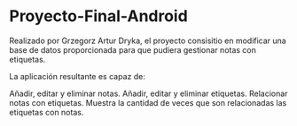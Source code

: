 # Proyecto-Final-Android


  Realizado por Grzegorz Artur Dryka, el proyecto consisitio en modificar una base de datos proporcionada para que pudiera gestionar notas con etiquetas.
  
  La aplicación resultante es capaz de:

Añadir, editar y eliminar notas.
Añadir, editar y eliminar etiquetas.
Relacionar notas con etiquetas.
Muestra la cantidad de veces que son relacionadas las etiquetas con notas.
